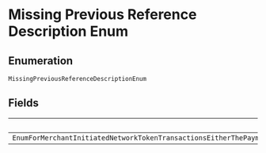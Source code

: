 
# Missing Previous Reference Description Enum

## Enumeration

`MissingPreviousReferenceDescriptionEnum`

## Fields

| Name |
|  --- |
| `EnumForMerchantInitiatedNetworkTokenTransactionsEitherThePaymentSourcecardstoredCredentialpreviousNetworkTransactionReferenceOrPaymentSourcecardstoredCredentialpreviousTransactionReferenceMustBeIncludedInTheRequest` |

